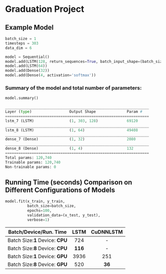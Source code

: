 # Graduation Project
## Example Model
```python
batch_size = 1
timesteps = 303
data_dim = 6

model = Sequential()
model.add(LSTM(128, return_sequences=True, batch_input_shape=(batch_size, timesteps, data_dim)))
model.add(LSTM(64))
model.add(Dense(32))
model.add(Dense(4, activation='softmax'))
```
### Summary of the model and total number of parameters:
```python
model.summary()
```
```python
_________________________________________________________________
Layer (type)                 Output Shape              Param #   
=================================================================
lstm_7 (LSTM)                (1, 303, 128)             69120     
_________________________________________________________________
lstm_8 (LSTM)                (1, 64)                   49408     
_________________________________________________________________
dense_7 (Dense)              (1, 32)                   2080      
_________________________________________________________________
dense_8 (Dense)              (1, 4)                    132       
=================================================================
Total params: 120,740
Trainable params: 120,740
Non-trainable params: 0

```
## Running Time (seconds) Comparison on Different Configurations of Models
```python
model.fit(x_train, y_train,
          batch_size=batch_size, 
          epochs=100, 
          validation_data=(x_test, y_test),
          verbose=1)
```
|      Batch/Device/Run. Time      | LSTM  | CuDNNLSTM |
| :------------------------------: | :---: | :-------: |
| Batch Size:**1** Device: **CPU** |  724  |     -     |
| Batch Size:**8** Device: **CPU** |**116**|     -     |
| Batch Size:**1** Device: **GPU** | 3936  |    251    |
| Batch Size:**8** Device: **GPU** |  520  |   **36**  |
